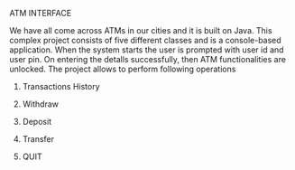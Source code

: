 ATM INTERFACE 

We have all come across ATMs in our cities and it is built on Java. This complex project consists of five different classes and is a console-based application. When the system starts the user is prompted with user id and user pin. On entering the detalls successfully, then ATM functionalities are unlocked. The project allows to perform following operations

1. Transactions History

2. Withdraw

3. Deposit

4. Transfer

5. QUIT
